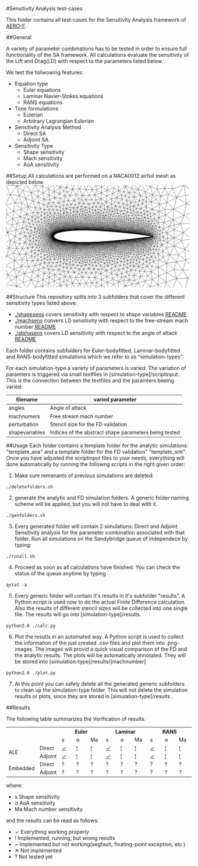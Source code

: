 #Sensitivity Analysis test-cases

This folder contains all test-cases for the Sensitivity Analysis framework of [AERO-F](http://frg.bitbucket.org/aero-f/index.html).


##General

A variety of parameter combinations has to be tested in order to ensure full functionality of the SA framework.
All calculations evaluate the sensitivity of the Lift and Drag(LD) with respect to the parameters listed below.

We test the follwowing features:

- Equation type
   - Euler equations
   - Laminar Navier-Stokes equations
   - RANS equations
- Time formulations
  - Eulerian
  - Arbitrary Lagrangian Eulerian
- Sensitivity Analysis Method
  - Direct SA
  - Adjoint SA
- Sensitivity Type
  - Shape sensitivity
  - Mach sensitivity
  - AoA sensitivity

##Setup
All calculations are performed on a NACA0012 airfoil mesh as depicted below.
![NACA0012](doc/mesh.png)

##Structure
This repository splits into 3 subfolders that cover the different sensitivity types listed above:
- [./shapesens](shapesens) covers sensitivity with respect to shape variables [README](./shapesens/README.md)
- [./machsens](machsens) convers LD sensitivity with respect to the free-stream mach number [README](./machsens/README.md)
- [./alphasens](alphasens) covers LD sensitivity with respect to the angle of attack [README](./alphasens/README.md)

Each folder contains subfolders for Euler-bodyfitted, Laminar-bodyfitted and RANS-bodyfitted simulations which we refer to as "simulation-types".

For each simulation-type a variety of parameters is varied. The variation of paramters is triggered via small textfiles in [simulation-type]/scriptinput.
This is the connection between the textfiles and the paramters beeing varied:

| filename | varied parameter |
|----------------|---------|
| angles | Angle of attack |
| machnumers | Free stream mach number |
| perturbation | Stencil size for the FD validation |
| shapevariables | Indices of the abstract shape parameters being tested |

##Usage
Each folder contains a template folder for the analytic simulations: "template_ana" and a template folder for the FD validation" "template_sim". Once you have adjusted the scriptinput files to your needs, everything will done automatically by running the followng scripts in the right given order:

1) Make sure remanants of previous simulations are deleted:
```{r, engine='bash', count_lines}
./deletefolders.sh
```
2) generate the analytic and FD simulation folders. A generic folder naming scheme will be applied, but you will not have to deal with it.
```{r, engine='bash', count_lines}
./genfolders.sh
```
3) Every generated folder will contain 2 simulations: Direct and Adjoint Sensitivity analysis for the parameter combination associated with that folder. Run all simulations on the Sandybridge queue of independece by typing:
```{r, engine='bash', count_lines}
./runall.sh
```
4) Proceed as soon as all calculations have finished. You can check the status of the queue anytime by typing
```{r, engine='bash', count_lines}
qstat -a
```
5) Every generic folder will contain it's results in it's subfolder "results". A Python script is used now to do the actual Finite Difference calculation. Also the results of different stencil sizes will be collected into one single file. The results will go into [simulation-type]/results.
```{r, engine='bash', count_lines}
python2.6 ./calc.py
```
6) Plot the resutls in an automated way. A Python script is used to collect the information of the just created .csv-files and plot them into .png-images. The images will provid a quick visual comparison of the FD and the analytic results. The plots will be automatically annotated. They will be stored into [simulation-type]/results/[machnumber]
```{r, engine='bash', count_lines}
python2.6 ./plot.py
```
7) At this point you can safely delete all the generated generic subfolders to clean up the simulation-type folder. This will not delete the simulation results or plots, since they are stored in [simulation-type]/results .


##Results

The following table summarizes the Verification of results.

<table class="tg" style="undefined;table-layout: fixed; width: 510px">
<colgroup>
<col style="width: 79px">
<col style="width: 56px">
<col style="width: 45px">
<col style="width: 45px">
<col style="width: 45px">
<col style="width: 45px">
<col style="width: 45px">
<col style="width: 45px">
<col style="width: 45px">
<col style="width: 45px">
<col style="width: 45px">
</colgroup>
  <tr>
    <th class="tg-031e" colspan="2" rowspan="2"></th>
    <th class="tg-hgcj" colspan="3">Euler</th>
    <th class="tg-amwm" colspan="3">Laminar</th>
    <th class="tg-amwm" colspan="3">RANS</th>
  </tr>
  <tr>
    <td class="tg-s6z2">s</td>
    <td class="tg-s6z2">α</td>
    <td class="tg-s6z2">Ma</td>
    <td class="tg-baqh">s</td>
    <td class="tg-baqh">α</td>
    <td class="tg-baqh">Ma</td>
    <td class="tg-baqh">s</td>
    <td class="tg-baqh">α</td>
    <td class="tg-baqh">Ma</td>
  </tr>
  <tr>
    <td class="tg-e3zv" rowspan="2">ALE</td>
    <td class="tg-031e">Direct</td>
    <td class="tg-031e"> <a href="shapesens/euler_bodyfitted/results">✓</a> </td>                 <!-- ALE-Direct-Euler-s -->
    <td class="tg-031e"> <a href="alphasens/euler_bodyfitted/results">!</a> </td>                 <!-- ALE-Direct-Euler-α -->
    <td class="tg-031e"> <a href="machsens/euler_bodyfitted/results">!</a> </td>                 <!-- ALE-Direct-Euler-Ma -->
    <td class="tg-yw4l"> <a href="shapesens/laminar_bodyfitted/results">✓</a> </td>                 <!-- ALE-Direct-Laminar-s -->
    <td class="tg-yw4l"> <a href="alphasens/laminar_bodyfitted/results">!</a> </td>                 <!-- ALE-Direct-Laminar-α -->
    <td class="tg-yw4l"> <a href="machsens/laminar_bodyfitted/results">!</a> </td>                 <!-- ALE-Direct-Laminar-Ma -->
    <td class="tg-yw4l"> <a href="shapesens/rans_bodyfitted/results">✓</a> </td>                 <!-- ALE-Direct-RANS-s -->
    <td class="tg-yw4l"> <a href="alphasens/rans_bodyfitted/results">!</a> </td>                 <!-- ALE-Direct-RANS-α -->
    <td class="tg-yw4l"> <a href="machsens/rans_bodyfitted/results">!</a> </td>                 <!-- ALE-Direct-RANS-Ma -->
  </tr>
  <tr>
    <td class="tg-031e">Adjoint</td>
    <td class="tg-031e"> <a href="shapesens/euler_bodyfitted/results">✓</a> </td>                 <!-- ALE-Adjoint-Euler-s -->
    <td class="tg-031e"> <a href="alphasens/euler_bodyfitted/results">!</a> </td>                 <!-- ALE-Adjoint-Euler-α -->
    <td class="tg-031e"> <a href="machsens/euler_bodyfitted/results">!</a> </td>                 <!-- ALE-Adjoint-Euler-Ma -->
    <td class="tg-yw4l"> <a href="shapesens/laminar_bodyfitted/results">✓</a> </td>                 <!-- ALE-Adjoint-Laminar-s -->
    <td class="tg-yw4l"> <a href="alphasens/laminar_bodyfitted/results">!</a> </td>                 <!-- ALE-Adjoint-Laminar-α -->
    <td class="tg-yw4l"> <a href="machsens/laminar_bodyfitted/results">!</a> </td>                 <!-- ALE-Adjoint-Laminar-Ma -->
    <td class="tg-yw4l"> <a href="shapesens/rans_bodyfitted/results">✓</a> </td>                 <!-- ALE-Adjoint-RANS-s -->
    <td class="tg-yw4l"> <a href="alphasens/rans_bodyfitted/results">!</a> </td>                 <!-- ALE-Adjoint-RANS-α -->
    <td class="tg-yw4l"> <a href="machsens/rans_bodyfitted/results">!</a> </td>                 <!-- ALE-Adjoint-RANS-Ma -->
  </tr>
  <tr>
    <td class="tg-9hbo" rowspan="2">Embedded</td>
    <td class="tg-yw4l">Direct</td>
    <td class="tg-yw4l">?</td>                 <!-- Embedded-Direct-Euler-s -->
    <td class="tg-yw4l">?</td>                 <!-- Embedded-Direct-Euler-α -->
    <td class="tg-yw4l">?</td>                 <!-- Embedded-Direct-Euler-Ma -->
    <td class="tg-yw4l">?</td>                 <!-- Embedded-Direct-Laminar-s -->
    <td class="tg-yw4l">?</td>                 <!-- Embedded-Direct-Laminar-α -->
    <td class="tg-yw4l">?</td>                 <!-- Embedded-Direct-Laminar-Ma -->
    <td class="tg-yw4l">?</td>                 <!-- Embedded-Direct-RANS-s -->
    <td class="tg-yw4l">?</td>                 <!-- Embedded-Direct-RANS-α -->
    <td class="tg-yw4l">?</td>                 <!-- Embedded-Direct-RANS-Ma -->
  </tr>
  <tr>
    <td class="tg-yw4l">Adjoint</td>
    <td class="tg-yw4l">?</td>                 <!-- Embedded-Adjoint-Euler-s -->
    <td class="tg-yw4l">?</td>                 <!-- Embedded-Adjoint-Euler-α -->
    <td class="tg-yw4l">?</td>                 <!-- Embedded-Adjoint-Euler-Ma -->
    <td class="tg-yw4l">?</td>                 <!-- Embedded-Adjoint-Laminar-s -->
    <td class="tg-yw4l">?</td>                 <!-- Embedded-Adjoint-Laminar-α -->
    <td class="tg-yw4l">?</td>                 <!-- Embedded-Adjoint-Laminar-Ma -->
    <td class="tg-yw4l">?</td>                 <!-- Embedded-Adjoint-RANS-s -->
    <td class="tg-yw4l">?</td>                 <!-- Embedded-Adjoint-RANS-α -->
    <td class="tg-yw4l">?</td>                 <!-- Embedded-Adjoint-RANS-Ma -->
  </tr>
</table>


where: 
- s Shape sensitivity
- α AoA sensitivity
- Ma Mach number sensitivity

and the results can be read as follows:
- ✓ Everything working properly
- ! Implemented, running, but wrong results
- ~ Implemented but not working(segfault, floating-point exception, etc.)
- ✕ Not implemented
- ? Not tested yet
